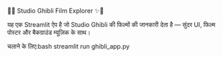 
🌿✨ Studio Ghibli Film Explorer ✨🌿

यह एक Streamlit ऐप है जो Studio Ghibli की फिल्मों की जानकारी देता है — सुंदर UI, फिल्म पोस्टर और बैकग्राउंड म्यूज़िक के साथ।

चलाने के लिए:bash
streamlit run ghibli_app.py
